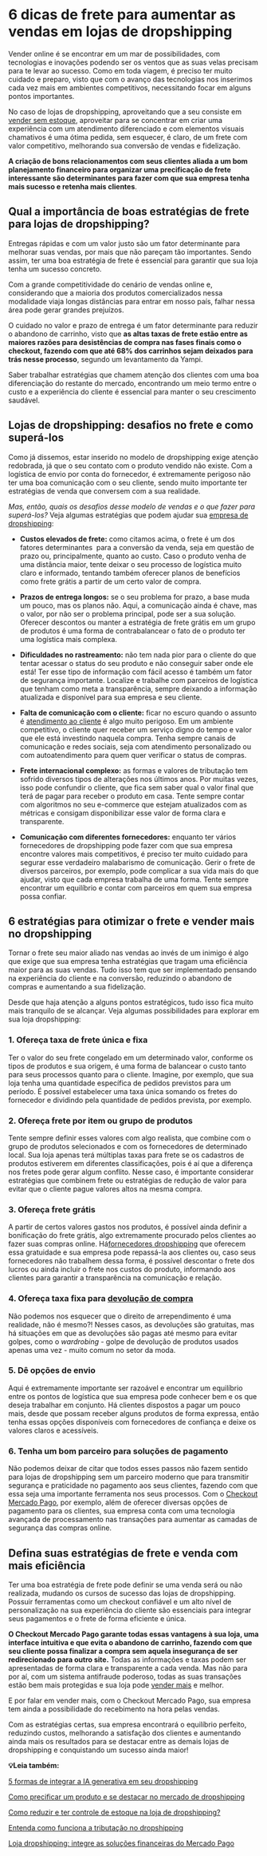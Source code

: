 # 6 dicas de frete para aumentar as vendas em lojas de dropshipping

Vender online é se encontrar em um mar de possibilidades, com tecnologias e inovações podendo ser os ventos que as suas velas precisam para te levar ao sucesso. Como em toda viagem, é preciso ter muito cuidado e preparo, visto que com o avanço das tecnologias nos inserimos cada vez mais em ambientes competitivos, necessitando focar em alguns pontos importantes.

No caso de lojas de dropshipping, aproveitando que a seu consiste em [vender sem estoque](https://meubolso.mercadopago.com.br/formas-de-vender-sem-estoque), aproveitar para se concentrar em criar uma experiência com um atendimento diferenciado e com elementos visuais chamativos é uma ótima pedida, sem esquecer, é claro, de um frete com valor competitivo, melhorando sua conversão de vendas e fidelização.

**A criação de bons relacionamentos com seus clientes aliada a um bom planejamento financeiro para organizar uma precificação de frete interessante são determinantes para fazer com que sua empresa tenha mais sucesso e retenha mais clientes**.

## Qual a importância de boas estratégias de frete para lojas de dropshipping?

Entregas rápidas e com um valor justo são um fator determinante para melhorar suas vendas, por mais que não pareçam tão importantes. Sendo assim, ter uma boa estratégia de frete é essencial para garantir que sua loja tenha um sucesso concreto.

Com a grande competitividade do cenário de vendas online e, considerando que a maioria dos produtos comercializados nessa modalidade viaja longas distâncias para entrar em nosso país, falhar nessa área pode gerar grandes prejuízos.

O cuidado no valor e prazo de entrega é um fator determinante para reduzir o abandono de carrinho, visto que **as altas taxas de frete estão entre as maiores razões para desistências de compra nas fases finais como o checkout, fazendo com que até 68% dos carrinhos sejam deixados para trás nesse processo**, segundo um levantamento da Yampi.

Saber trabalhar estratégias que chamem atenção dos clientes com uma boa diferenciação do restante do mercado, encontrando um meio termo entre o custo e a experiência do cliente é essencial para manter o seu crescimento saudável.

## **Lojas de dropshipping: desafios no frete e como superá-los**

Como já dissemos, estar inserido no modelo de dropshipping exige atenção redobrada, já que o seu contato com o produto vendido não existe. Com a logística de envio por conta do fornecedor, é extremamente perigoso não ter uma boa comunicação com o seu cliente, sendo muito importante ter estratégias de venda que conversem com a sua realidade.

*Mas, então, quais os desafios desse modelo de vendas e o que fazer para superá-los?* Veja algumas estratégias que podem ajudar sua [empresa de dropshipping](https://meubolso.mercadopago.com.br/solucoes-mercado-pago-paraempresa-de-dropshipping):

- **Custos elevados de frete:** como citamos acima, o frete é um dos fatores determinantes  para a conversão da venda, seja em questão de prazo ou, principalmente, quanto ao custo. Caso o produto venha de uma distância maior, tente deixar o seu processo de logística muito claro e informado, tentando também oferecer planos de benefícios como frete grátis a partir de um certo valor de compra. 

- **Prazos de entrega longos:** se o seu problema for prazo, a base muda um pouco, mas os planos não. Aqui, a comunicação ainda é chave, mas o valor, por não ser o problema principal, pode ser a sua solução. Oferecer descontos ou manter a estratégia de frete grátis em um grupo de produtos é uma forma de contrabalancear o fato de o produto ter uma logística mais complexa. 

- **Dificuldades no rastreamento:** não tem nada pior para o cliente do que tentar acessar o status do seu produto e não conseguir saber onde ele está! Ter esse tipo de informação com fácil acesso é também um fator de segurança importante. Localize e trabalhe com parceiros de logística que tenham como meta a transparência, sempre deixando a informação atualizada e disponível para sua empresa e seu cliente. 

- **Falta de comunicação com o cliente:** ficar no escuro quando o assunto é [atendimento ao cliente](https://meubolso.mercadopago.com.br/atendimento-ao-cliente-pos-venda-natal) é algo muito perigoso. Em um ambiente competitivo, o cliente quer receber um serviço digno do tempo e valor que ele está investindo naquela compra. Tenha sempre canais de comunicação e redes sociais, seja com atendimento personalizado ou com autoatendimento para quem quer verificar o status de compras. 

- **Frete internacional complexo:** as formas e valores de tributação tem sofrido diversos tipos de alterações nos últimos anos. Por muitas vezes, isso pode confundir o cliente, que fica sem saber qual o valor final que terá de pagar para receber o produto em casa. Tente sempre contar com algoritmos no seu e-commerce que estejam atualizados com as métricas e consigam disponibilizar esse valor de forma clara e transparente.  

- **Comunicação com diferentes fornecedores:** enquanto ter vários fornecedores de dropshipping pode fazer com que sua empresa encontre valores mais competitivos, é preciso ter muito cuidado para segurar esse verdadeiro malabarismo de comunicação. Gerir o frete de diversos parceiros, por exemplo, pode complicar a sua vida mais do que ajudar, visto que cada empresa trabalha de uma forma. Tente sempre encontrar um equilíbrio e contar com parceiros em quem sua empresa possa confiar. 

## **6 estratégias para otimizar o frete e vender mais no dropshipping**

Tornar o frete seu maior aliado nas vendas ao invés de um inimigo é algo que exige que sua empresa tenha estratégias que tragam uma eficiência maior para as suas vendas. Tudo isso tem que ser implementado pensando na experiência do cliente e na conversão, reduzindo o abandono de compras e aumentando a sua fidelização.

Desde que haja atenção a alguns pontos estratégicos, tudo isso fica muito mais tranquilo de se alcançar. Veja algumas possibilidades para explorar em sua loja dropshipping:

### **1. Ofereça taxa de frete única e fixa**

Ter o valor do seu frete congelado em um determinado valor, conforme os tipos de produtos e sua origem, é uma forma de balancear o custo tanto para seus processos quanto para o cliente. Imagine, por exemplo, que sua loja tenha uma quantidade específica de pedidos previstos para um período. É possível estabelecer uma taxa única somando os fretes do fornecedor e dividindo pela quantidade de pedidos prevista, por exemplo.

### **2.** **Ofereça frete por item ou grupo de produtos**

Tente sempre definir esses valores com algo realista, que combine com o grupo de produtos selecionados e com os fornecedores de determinado local. Sua loja apenas terá múltiplas taxas para frete se os cadastros de produtos estiverem em diferentes classificações, pois é aí que a diferença nos fretes pode gerar algum conflito. Nesse caso, é importante considerar estratégias que combinem frete ou estratégias de redução de valor para evitar que o cliente pague valores altos na mesma compra.

### **3.** **Ofereça frete grátis**

A partir de certos valores gastos nos produtos, é possível ainda definir a bonificação do frete grátis, algo extremamente procurado pelos clientes ao fazer suas compras online. Há[fornecedores dropshipping](https://meubolso.mercadopago.com.br/como-escolher-fornecedores-dropshipping) que oferecem essa gratuidade e sua empresa pode repassá-la aos clientes ou, caso seus fornecedores não trabalhem dessa forma, é possível descontar o frete dos lucros ou ainda incluir o frete nos custos do produto, informando aos clientes para garantir a transparência na comunicação e relação.

### **4.** **Ofereça taxa fixa para** [devolução de compra](https://empresas.mercadopago.com.br/como-lidar-com-devolucao-de-compra-no-dropshipping)

Não podemos nos esquecer que o direito de arrependimento é uma realidade, não é mesmo?! Nesses casos, as devoluções são gratuitas, mas há situações em que as devoluções são pagas até mesmo para evitar golpes, como o *wardrobing* - golpe de devolução de produtos usados apenas uma vez - muito comum no setor da moda.

### **5.** **Dê opções de envio**

Aqui é extremamente importante ser razoável e encontrar um equilíbrio entre os pontos de logística que sua empresa pode conhecer bem e os que deseja trabalhar em conjunto. Há clientes dispostos a pagar um pouco mais, desde que possam receber alguns produtos de forma expressa, então tenha essas opções disponíveis com fornecedores de confiança e deixe os valores claros e acessíveis.

### **6.** **Tenha um bom parceiro para soluções de pagamento**

Não podemos deixar de citar que todos esses passos não fazem sentido para lojas de dropshipping sem um parceiro moderno que para transmitir segurança e praticidade no pagamento aos seus clientes, fazendo com que essa seja uma importante ferramenta nos seus processos. Com o [Checkout Mercado Pago](https://meubolso.mercadopago.com.br/checkout-mercado-pago-conheca-a-solucao-ideal-para-receber-pagamentos-online), por exemplo, além de oferecer diversas opções de pagamento para os clientes, sua empresa conta com uma tecnologia avançada de processamento nas transações para aumentar as camadas de segurança das compras online.

## **Defina suas estratégias de frete e venda com mais eficiência**

Ter uma boa estratégia de frete pode definir se uma venda será ou não realizada, mudando os cursos de sucesso das lojas de dropshipping. Possuir ferramentas como um checkout confiável e um alto nível de personalização na sua experiência do cliente são essenciais para integrar seus pagamentos e o frete de forma eficiente e única.

**O Checkout Mercado Pago garante todas essas vantagens à sua loja, uma interface intuitiva e que evita o abandono de carrinho, fazendo com que seu cliente possa finalizar a compra sem aquela insegurança de ser redirecionado para outro site.** Todas as informações e taxas podem ser apresentadas de forma clara e transparente a cada venda. Mas não para por aí, com um sistema antifraude poderoso, todas as suas transações estão bem mais protegidas e sua loja pode [vender mais](https://meubolso.mercadopago.com.br/dropshipping-explore-possibilidades-de-vender-mais-sem-estoque) e melhor.

E por falar em vender mais, com o Checkout Mercado Pago, sua empresa tem ainda a possibilidade do recebimento na hora pelas vendas.

Com as estratégias certas, sua empresa encontrará o equilíbrio perfeito, reduzindo custos, melhorando a satisfação dos clientes e aumentando ainda mais os resultados para se destacar entre as demais lojas de dropshipping e conquistando um sucesso ainda maior!

**💡Leia também:**

[5 formas de integrar a IA generativa em seu dropshipping](https://meubolso.mercadopago.com.br/ia-generativa-no-dropshipping-do-futuro)

[Como precificar um produto e se destacar no mercado de dropshipping](https://meubolso.mercadopago.com.br/como-precificar-um-produto-dropshipping)

[Como reduzir e ter controle de estoque na loja de dropshipping?](https://meubolso.mercadopago.com.br/o-que-e-controle-de-estoque-e-como-reduzir-com-dropshipping)

[Entenda como funciona a tributação no dropshipping](https://meubolso.mercadopago.com.br/como-funciona-a-tributacao-no-dropshipping)

[Loja dropshipping: integre as soluções financeiras do Mercado Pago](https://meubolso.mercadopago.com.br/pt-br/solucoes-mercado-pago-em-loja-dropshipping)